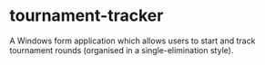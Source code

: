 # tournament-tracker
A Windows form application which allows users to start and track tournament rounds (organised in a single-elimination style).
